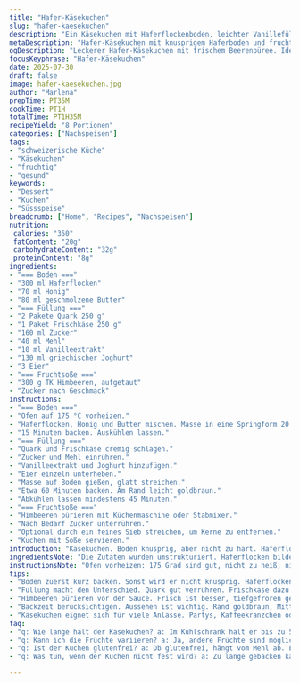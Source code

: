```yaml
---
title: "Hafer-Käsekuchen"
slug: "hafer-kaesekuchen"
description: "Ein Käsekuchen mit Haferflockenboden, leichter Vanillefüllung und fruchtigem Beerenpüree. Die Zutaten wurden teils variiert. Die Backzeit leicht angepasst. Statt Frischkäse wird eine Mischung aus Quark und Frischkäse verwendet, statt saurer Sahne griechischer Joghurt. Der Boden enthält Honig statt Butterflocken. Insgesamt 8 Portionen. Backofen auf 175 Grad vorheizen."
metaDescription: "Hafer-Käsekuchen mit knusprigem Haferboden und fruchtigem Himbeerpüree. Ein leichtes Dessert für jede Gelegenheit."
ogDescription: "Leckerer Hafer-Käsekuchen mit frischem Beerenpüree. Ideal für Feste oder einfach zum Genießen. Ein Rezept aus der Schweiz."
focusKeyphrase: "Hafer-Käsekuchen"
date: 2025-07-30
draft: false
image: hafer-kaesekuchen.jpg
author: "Marlena"
prepTime: PT35M
cookTime: PT1H
totalTime: PT1H35M
recipeYield: "8 Portionen"
categories: ["Nachspeisen"]
tags:
- "schweizerische Küche"
- "Käsekuchen"
- "fruchtig"
- "gesund"
keywords:
- "Dessert"
- "Kuchen"
- "Süssspeise"
breadcrumb: ["Home", "Recipes", "Nachspeisen"]
nutrition: 
 calories: "350"
 fatContent: "20g"
 carbohydrateContent: "32g"
 proteinContent: "8g"
ingredients:
- "=== Boden ==="
- "300 ml Haferflocken"
- "70 ml Honig"
- "80 ml geschmolzene Butter"
- "=== Füllung ==="
- "2 Pakete Quark 250 g"
- "1 Paket Frischkäse 250 g"
- "160 ml Zucker"
- "40 ml Mehl"
- "10 ml Vanilleextrakt"
- "130 ml griechischer Joghurt"
- "3 Eier"
- "=== Fruchtsoße ==="
- "300 g TK Himbeeren, aufgetaut"
- "Zucker nach Geschmack"
instructions:
- "=== Boden ==="
- "Ofen auf 175 °C vorheizen."
- "Haferflocken, Honig und Butter mischen. Masse in eine Springform 20 cm drücken."
- "15 Minuten backen. Auskühlen lassen."
- "=== Füllung ==="
- "Quark und Frischkäse cremig schlagen."
- "Zucker und Mehl einrühren."
- "Vanilleextrakt und Joghurt hinzufügen."
- "Eier einzeln unterheben."
- "Masse auf Boden gießen, glatt streichen."
- "Etwa 60 Minuten backen. Am Rand leicht goldbraun."
- "Abkühlen lassen mindestens 45 Minuten."
- "=== Fruchtsoße ==="
- "Himbeeren pürieren mit Küchenmaschine oder Stabmixer."
- "Nach Bedarf Zucker unterrühren."
- "Optional durch ein feines Sieb streichen, um Kerne zu entfernen."
- "Kuchen mit Soße servieren."
introduction: "Käsekuchen. Boden knusprig, aber nicht zu hart. Haferflocken statt Keksbröseln. Honig statt Zucker bringt eine leichte Süße mit Tiefe. Quark und Frischkäse kombiniert. Griechischer Joghurt statt saurer Sahne. Eier als Bindemittel. Vanille für Aroma. Backen. Anschließend Früchtepüree. Tiefgefroren, aufgetaut. Himbeeren für Frische und Farbe. Zucker zum Abrunden. Ein Sieb zum Entkernen. Intensiv, aber nicht zu süß. Kräftiger, leichtes Fruchtstück. Einfach. Ohne Nüsse."
ingredientsNote: "Die Zutaten wurden umstrukturiert. Haferflocken bilden die Basis, ersetzt Keks. Honig ergänzt den Boden mit natürlicher Süße, ersetzt Butterflocken. Die Mischung aus Quark und Frischkäse gleicht Säure und Cremigkeit aus. Griechischer Joghurt statt saurer Sahne sorgt für Feinheit und mehr Volumen, bringt milde Säure. Mehl stabilisiert die Füllung. Vanille setzt Aromagelüste. Eier verbinden die Masse. Für den Fruchtspiegel eignen sich Himbeeren, tiefgekühlt oder frisch. Zucker kann je nach Geschmack variiert werden. Die Zutaten sind bewusst so gewählt, dass das Ergebnis nicht zu schwer wird, sondern luftig und leicht im Geschmack bleibt."
instructionsNote: "Ofen vorheizen: 175 Grad sind gut, nicht zu heiß, nicht zu niedrig. Boden kurz anbacken, so bleibt er knusprig. Die Eier zuerst gut verquirlen. Quark und Frischkäse sollten weich sein, sonst Klumpen. Schrittweise mischen, damit keine Luft entweicht, Füllung möglichst glatt. Backzeit leicht reduzieren auf rund eine Stunde. Der Kuchen darf in der Mitte leicht wackeln, fest wird er beim Abkühlen. Früchtepüree möglichst frisch zubereiten, Zucker nach eigenem Geschmack. Durch ein Sieb streichen, wenn man keine Kerne mag. Vorsichtig auf dem abgekühlten Kuchen verteilen. Mit Springform jederzeit einfach zu lösen. Kuchen besser kalt servieren, damit sich die Texturen setzen können."
tips:
- "Boden zuerst kurz backen. Sonst wird er nicht knusprig. Haferflocken durchmischen mit Honig und Butter. Packt mehr Geschmack. Achte darauf. 15 Minuten reicht."
- "Füllung macht den Unterschied. Quark gut verrühren. Frischkäse dazu. Das ergibt eine cremige Textur. Eier nacheinander unterheben. Ruhig Zeit nehmen. Klumpen sind nicht gut."
- "Himbeeren pürieren vor der Sauce. Frisch ist besser, tiefgefroren geht auch. Zucker nach Geschmack hinzufügen. Für fruchtige Süße den Püree gut verteilen. Siebt man durch, weniger Kerne."
- "Backzeit berücksichtigen. Aussehen ist wichtig. Rand goldbraun, Mitte sollte leicht wackeln. Nach dem Backen abkühlen lassen, damit die Texturen sich setzen. Vor dem Servieren kühlen."
- "Käsekuchen eignet sich für viele Anlässe. Partys, Kaffeekränzchen oder als Dessert. Kombiniere mit frischen Beeren. Zur Deko kann Minze passen. Das gibt Farbe."
faq:
- "q: Wie lange hält der Käsekuchen? a: Im Kühlschrank hält er bis zu 5 Tage. Kann auch eingefroren werden. Portionsweise einfrieren. Gut verpacken."
- "q: Kann ich die Früchte variieren? a: Ja, andere Früchte sind möglich. Erdbeeren, Blaubeeren, sogar Aprikosen. Pürieren nicht vergessen. Nach Geschmack süßen."
- "q: Ist der Kuchen glutenfrei? a: Ob glutenfrei, hängt vom Mehl ab. Es gibt Alternativen. Die Mischung anpassen ist wichtig. Schafmehl odere Dinkelmehl nutzen."
- "q: Was tun, wenn der Kuchen nicht fest wird? a: Zu lange gebacken kann das passieren. Bei der nächsten Runde weniger Zeit. Eingehaltene Temperaturen beachten."

---
```

